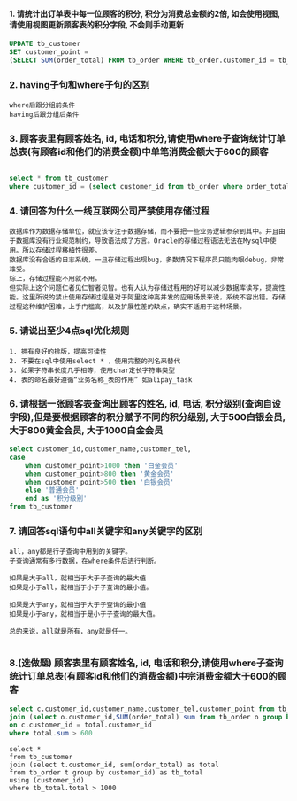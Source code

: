 #### 1. 请统计出订单表中每一位顾客的积分, 积分为消费总金额的2倍, 如会使用视图, 请使用视图更新顾客表的积分字段, 不会则手动更新
```sql
UPDATE tb_customer
SET customer_point = 
(SELECT SUM(order_total) FROM tb_order WHERE tb_order.customer_id = tb_customer.customer_id) * 2;
```
### 2. having子句和where子句的区别
```
where后跟分组前条件  
having后跟分组后条件

```
### 3. 顾客表里有顾客姓名, id, 电话和积分,请使用where子查询统计订单总表(有顾客id和他们的消费金额)中单笔消费金额大于600的顾客
```sql

select * from tb_customer 
where customer_id = (select customer_id from tb_order where order_total > 600)

```
### 4. 请回答为什么一线互联网公司严禁使用存储过程
```
数据库作为数据存储单位，就应该专注于数据存储，而不要把一些业务逻辑参杂到其中。并且由于数据库没有行业规范制约，导致语法成了方言。Oracle的存储过程语法无法在Mysql中使用。所以存储过程移植性很差。
数据库没有合适的日志系统，一旦存储过程出现bug，多数情况下程序员只能肉眼debug，非常难受。
综上，存储过程能不用就不用。
但实际上这个问题仁者见仁智者见智。也有人认为存储过程用的好可以减少数据库读写，提高性能。这里所说的禁止使用存储过程是对于阿里这种高并发的应用场景来说，系统不容出错。存储过程这种维护困难，上手门槛高，以及扩展性差的缺点，确实不适用于这种场景。
```
### 5. 请说出至少4点sql优化规则
```
1. 拥有良好的排版，提高可读性
2. 不要在sql中使用select * ，使用完整的列名来替代
3. 如果字符串长度几乎相等，使用char定长字符串类型
4. 表的命名最好遵循“业务名称_表的作用” 如alipay_task 

```
### 6. 请根据一张顾客表查询出顾客的姓名, id, 电话, 积分级别(查询自设字段),但是要根据顾客的积分赋予不同的积分级别, 大于500白银会员, 大于800黄金会员, 大于1000白金会员
```sql
select customer_id,customer_name,customer_tel,
case 
	when customer_point>1000 then '白金会员'
	when customer_point>800 then '黄金会员'
	when customer_point>500 then '白银会员'
	else '普通会员'
	end as '积分级别'
from tb_customer
```
### 7. 请回答sql语句中all关键字和any关键字的区别
```
all，any都是行子查询中用到的关键字。
子查询通常有多行数据，在where条件后进行判断。

如果是大于all，就相当于大于子查询的最大值
如果是小于all，就相当于小于子查询的最小值。

如果是大于any，就相当于大于子查询的最小值
如果是小于any，就相当于是小于子查询的最大值。

总的来说，all就是所有，any就是任一。


```
### 8.(选做题) 顾客表里有顾客姓名, id, 电话和积分,请使用where子查询统计订单总表(有顾客id和他们的消费金额)中宗消费金额大于600的顾客
```sql
select c.customer_id,customer_name,customer_tel,customer_point from tb_customer c
join (select o.customer_id,SUM(order_total) sum from tb_order o group by o.customer_id) total 
on c.customer_id = total.customer_id
where total.sum > 600
```




















































```
select *
from tb_customer
join (select t.customer_id, sum(order_total) as total
from tb_order t group by customer_id) as tb_total
using (customer_id)
where tb_total.total > 1000
```